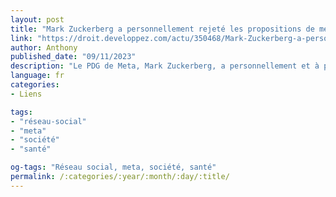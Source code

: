 ```yaml
---
layout: post
title: "Mark Zuckerberg a personnellement rejeté les propositions de meta visant à améliorer la santé mentale des adolescents"
link: "https://droit.developpez.com/actu/350468/Mark-Zuckerberg-a-personnellement-rejete-les-propositions-de-meta-visant-a-ameliorer-la-sante-mentale-des-adolescents-selon-des-documents-judiciaires"
author: Anthony
published_date: "09/11/2023"
description: "Le PDG de Meta, Mark Zuckerberg, a personnellement et à plusieurs reprises contrecarré des initiatives visant à améliorer le bien-être des adolescents sur Facebook et Instagram, parfois en passant directement outre certains de ses lieutenants les plus hauts placés, selon des communications internes rendues publiques dans le cadre d'un procès en cours contre l'entreprise."
language: fr
categories:
- Liens

tags:
- "réseau-social"
- "meta"
- "société"
- "santé"

og-tags: "Réseau social, meta, société, santé"
permalink: /:categories/:year/:month/:day/:title/
---
```

